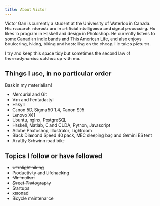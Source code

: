 ```yaml
---
title: About Victor
---
```


Victor Gan is currently a student at the University of Waterloo in Canada. His
research interests are in artificial intelligence and signal processing. He
likes to program in Haskell and design in Photoshop. He currently listens to 
some Canadian indie bands and This American Life, and also enjoys bouldering,
hiking, biking and hostelling on the cheap. He takes pictures.

I try and keep this space tidy but sometimes the second law of thermodynamics
catches up with me. 

Things I use, in no particular order
-----------------------------
Bask in my materialism!

- Mercurial and Git
- Vim and Pentadactyl
- Hakyll
- Canon 5D, Sigma 50 1.4, Canon S95
- Lenovo X61
- Ubuntu, nginx, PostgreSQL
- Haskell, Matlab, C and CUDA, Python, Javascript
- Adobe Photoshop, Illustrator, Lightroom
- Black Diamond Speed 40 pack, MEC sleeping bag and Gemini ES tent
- A rattly Schwinn road bike

Topics I follow or have followed
--------------------------------
- ~~Ultralight hiking~~
- ~~Productivity and Lifehacking~~
- ~~Minimalism~~
- ~~Street Photography~~
- Startups
- xmonad
- Bicycle maintenance
